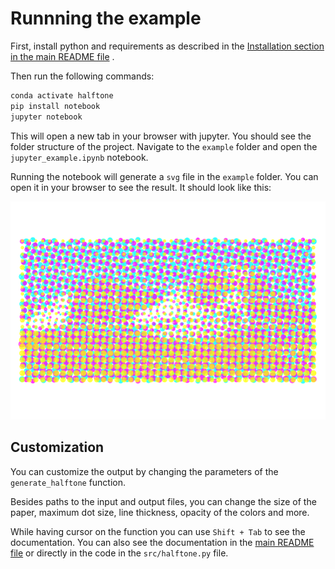 # Runnning the example

First, install python and requirements as described in the [Installation section in the main README file](../README.md#Installation) .

Then run the following commands:
```bash
conda activate halftone
pip install notebook
jupyter notebook
```

This will open a new tab in your browser with jupyter. You should see the folder structure of the project. Navigate to the `example` folder and open the `jupyter_example.ipynb` notebook.

Running the notebook will generate a `svg` file in the `example` folder. You can open it in your browser to see the result. It should look like this:

![Example halftone](tatry_cmyk.svg)

## Customization

You can customize the output by changing the parameters of the `generate_halftone` function.

Besides paths to the input and output files, you can change the size of the paper, maximum dot size, line thickness, opacity of the colors and more.

While having cursor on the function you can use `Shift + Tab` to see the documentation. 
You can also see the documentation in the [main README file](../README.md#Usage) or directly in the code in the `src/halftone.py` file.